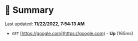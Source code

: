 # 📖 Summary
Last updated: **11/22/2022, 7:54:13 AM**

- `GET` [https://google.com](https://google.com) - **Up** (165ms)
